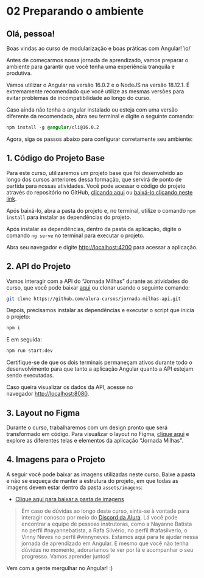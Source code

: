 # 02 Preparando o ambiente

## Olá, pessoa!

Boas vindas ao curso de modularização e boas práticas com Angular! \o/

Antes de começarmos nossa jornada de aprendizado, vamos preparar o ambiente para garantir que você tenha uma experiência tranquila e produtiva.

Vamos utilizar o Angular na versão 16.0.2 e o NodeJS na versão 18.12.1. É extremamente recomendado que você utilize as mesmas versões para evitar problemas de incompatibilidade ao longo do curso.

Caso ainda não tenha o angular instalado ou esteja com uma versão diferente da recomendada, abra seu terminal e digite o seguinte comando:

```css
npm install -g @angular/cli@16.0.2
```

Agora, siga os passos abaixo para configurar corretamente seu ambiente:

## 1. Código do Projeto Base

Para este curso, utilizaremos um projeto base que foi desenvolvido ao longo dos cursos anteriores dessa formação, que servirá de ponto de partida para nossas atividades. Você pode acessar o código do projeto através do repositório no GitHub, [clicando aqui](https://github.com/alura-cursos/3413-jornada-milhas/tree/master) ou [baixá-lo clicando neste link](https://github.com/alura-cursos/3413-jornada-milhas/archive/refs/heads/master.zip).

Após baixá-lo, abra a pasta do projeto e, no terminal, utilize o comando `npm install` para instalar as dependências do projeto.

Após instalar as dependências, dentro da pasta da aplicação, digite o comando `ng serve` no terminal para executar o projeto.

Abra seu navegador e digite [http://localhost:4200](http://localhost:4200/) para acessar a aplicação.

## 2. API do Projeto

Vamos interagir com a API do “Jornada Milhas” durante as atividades do curso, que você pode baixar [aqui](https://github.com/alura-cursos/jornada-milhas-api/archive/refs/heads/main.zip) ou clonar usando o seguinte comando:

```bash
git clone https://github.com/alura-cursos/jornada-milhas-api.git
```

Depois, precisamos instalar as dependências e executar o script que inicia o projeto:

```bash
npm i
```

E em seguida:

```bash
npm run start:dev	
```

Certifique-se de que os dois terminais permaneçam ativos durante todo o desenvolvimento para que tanto a aplicação Angular quanto a API estejam sendo executadas.

Caso queira visualizar os dados da API, acesse no navegador [http://localhost:8080](http://localhost:8080/).

## 3. Layout no Figma

Durante o curso, trabalharemos com um design pronto que será transformado em código. Para visualizar o layout no Figma, [clique aqui](https://www.figma.com/community/file/1416582410305301481) e explore as diferentes telas e elementos da aplicação “Jornada Milhas”.

## 4. Imagens para o Projeto

A seguir você pode baixar as imagens utilizadas neste curso. Baixe a pasta e não se esqueça de manter a estrutura do projeto, em que todas as imagens devem estar dentro da pasta `assets/imagens`:

- [Clique aqui para baixar a pasta de imagens](https://cdn3.gnarususercontent.com.br/3413-angular/Angular-imagens%20do%20curso.zip)

> Em caso de dúvidas ao longo deste curso, sinta-se à vontade para interagir conosco por meio do [Discord da Alura](https://discord.gg/QeBdgAjXnn). Lá você pode encontrar a equipe de pessoas instrutoras, como a Nayanne Batista no perfil #nayannebatista, a Rafa Silvério, no perfil #rafasilverio, o Vinny Neves no perfil #vinnyneves. Estamos aqui para te ajudar nessa jornada de aprendizado em Angular. E mesmo que você não tenha dúvidas no momento, adoraríamos te ver por lá e acompanhar o seu progresso. Vamos aprender juntos!

Vem com a gente mergulhar no Angular! :)